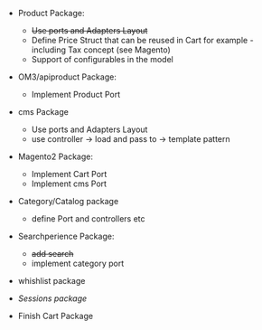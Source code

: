 
* Product Package:
	* ~~Use ports and Adapters Layout~~
	* Define Price Struct that can be reused in Cart for example - including Tax concept (see Magento)
	* Support of configurables in the model

* OM3/apiproduct Package:
	* Implement Product Port

* cms Package
	* Use ports and Adapters Layout
	* use controller -> load and pass to -> template pattern

* Magento2 Package:
	* Implement Cart Port
	* Implement cms Port

* Category/Catalog package
	* define Port and controllers etc

* Searchperience Package:
	* ~~add search~~
	* implement category port

* whishlist package

* _Sessions package_

* Finish Cart Package
